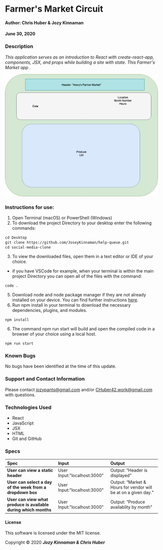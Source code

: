 # **Farmer's Market Circuit**

#### Author: **Chris Huber & Jozy Kinnaman**
#### June 30, 2020

### Description

_This application serves as an introduction to React with create-react-app, components, JSX, and props while building a site with state. This Farmer's Market app ._

![Wireframe](src/img/FarmersMarket.jpg)

### Instructions for use:

1. Open Terminal (macOS) or PowerShell (Windows)
2. To download the project Directory to your desktop enter the following commands:
```
cd Desktop
git clone https://github.com/JoseyKinnaman/help-queue.git
cd social-media-clone
```
3. To view the downloaded files, open them in a text editor or IDE of your choice.
* if you have VSCode for example, when your terminal is within the main project Directory you can open all of the files with the command:
```
code .
```
5. Download node and node package manager if they are not already installed on your device. You can find further instructions [here](https://www.learnhowtoprogram.com/intermediate-javascript/getting-started-with-javascript-8d3b52cf-3755-481d-80c5-46f1d3a8ffeb/installing-node-js-14f2721a-61e0-44b3-af1f-73f17348c8f4).
5. Run npm install in your terminal to download the necessary dependencies, plugins, and modules.
```
npm install
```
6. The command npm run start will build and open the compiled code in a browser of your choice using a local host.
```
npm run start
```

### Known Bugs

No bugs have been identified at the time of this update.

### Support and Contact Information

Please contact jozypants@gmail.com and/or CHuber42.work@gmail.com with questions. 

### Technologies Used

* React
* JavaScript
* JSX
* HTML
* Git and GitHub

### Specs
| Spec | Input | Output |
| :------------- | :------------- | :------------- |
| **User can view a static header** | User Input:"localhost:3000" | Output: “Header is displayed" |
| **User can select a day of the week from a dropdown box** | User Input:"localhost:3000" | Output: “Market & Hours for vendor will be at on a given day." |
| **User can view what produce is available during which months** | User Input:"localhost:3000" | Output: “Produce availablity by month" |

#### License

This software is licensed under the MIT license.

Copyright © 2020 **_Jozy Kinnaman & Chris Huber_**

